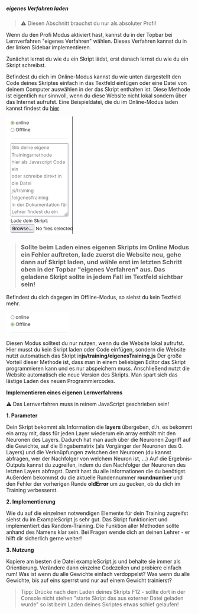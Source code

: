 ##### eigenes Verfahren laden

> ⚠️ Diesen Abschnitt brauchst du nur als absoluter Profi! 

Wenn du den Profi Modus aktiviert hast, kannst du in der Topbar bei Lernverfahren  "eigenes Verfahren" wählen. Dieses Verfahren kannst du in der linken Sidebar implementieren.

Zunächst lernst du wie du ein Skript lädst, erst danach lernst du wie du ein Skript schreibst. 

Befindest du dich im Online-Modus kannst du wie unten dargestellt den Code deines Skriptes einfach in das Textfeld einfügen oder eine Datei von deinem Computer auswählen in der das Skript enthalten ist. Diese Methode ist eigentlich nur sinnvoll, wenn du diese Website nicht lokal sondern über das Internet aufrufst. Eine Beispieldatei, die du im Online-Modus laden kannst findest du [hier](exampleScript.js) 

![Skript online eingeben](img/script-on.png)

> ### Sollte beim Laden eines eigenen Skripts im Online Modus ein Fehler auftreten, lade zuerst die Website neu, gehe dann auf Skript laden, und wähle erst im letzten Schritt oben in der Topbar "eigenes Verfahren" aus. Das geladene Skript sollte in jedem Fall im Textfeld sichtbar sein!

Befindest du dich dagegen im Offline-Modus, so siehst du kein Textfeld mehr.

![Skript online eingeben](img/script-off.png)

 Diesen Modus solltest du nur nutzen, wenn du die Website lokal aufrufst. Hier musst du kein Skript laden oder Code einfügen, sondern die Website nutzt automatisch das Skript in**js/training/eigenesTraining.js** Der große Vorteil dieser Methode ist, dass man in einem beliebigen Editor das Skript programmieren kann und es nur abspeichern muss. Anschließend nutzt die Website automatisch die neue Version des Skripts. Man spart sich das lästige Laden des neuen Programmiercodes. 



**Implementieren eines eigenen Lernverfahrens**

⚠️ Das Lernverfahren muss in reinem JavaScript geschrieben sein!

**1. Parameter** 

Dein Skript bekommt als Information die **layers** übergeben, d.h. es bekommt ein array mit, dass für jeden Layer wiederum ein array enthält mit den Neuronen des Layers. Dadurch hat man auch über die Neuronen Zugriff auf die Gewichte, auf die Eingabematrix (als Vorgänger der Neuronen des 0. Layers) und die Verknüpfungen zwischen den Neuronen (du kannst abfragen, wer der Nachfolger von welchem Neuron ist, ...) Auf die Ergebnis-Outputs kannst du zugreifen, indem du den Nachfolger der Neuronen des letzten Layers abfragst. Damit hast du alle Informationen die du benötigst. Außerdem bekommst du die aktuelle Rundennummer **roundnumber** und den Fehler der vorherigen Runde **oldError** um zu gucken, ob du dich im Training verbesserst. 

**2. Implementierung**

Wie du auf die einzelnen notwendigen Elemente für dein Training zugreifst siehst du im ExampleScript.js sehr gut. Das Skript funktioniert und implementiert das Random-Training. Die Funktion aller Methoden sollte anhand des Namens klar sein. Bei Fragen wende dich an deinen Lehrer - er hilft dir sicherlich gerne weiter! 

**3. Nutzung**

Kopiere am besten die Datei exampleScript.js und behalte sie immer als Orientierung. Verändere dann einzelne Codezeilen und probiere einfach rum! Was ist wenn du alle Gewichte einfach verdoppelst? Was wenn du alle Gewichte, bis auf eins sperrst und nur auf einem Gewicht trainierst? 

> Tipp: Drücke nach dem Laden deines Skripts F12 - sollte dort in der Console nicht stehen "starte Skript das aus externer Datei geladen wurde" so ist beim Laden deines Skriptes etwas schief gelaufen!
